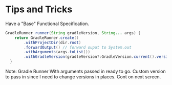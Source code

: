 # Tips and Tricks

Have a "Base" Functional Specification.

```java
GradleRunner runner(String gradleVersion, String... args) {
    return GradleRunner.create()
        .withProjectDir(dir.root)
        .forwardOutput() // forward ouput to System.out
        .withArguments(args.toList())
        .withGradleVersion(gradleVersion?:GradleVersion.current().version)
  }
```

Note:
Gradle Runner With arguments passed in ready to go. Custom version
to pass in since I need to change versions in places.
Cont on next screen.
